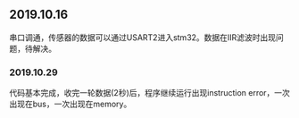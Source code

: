 ## 2019.10.16

串口调通，传感器的数据可以通过USART2进入stm32。数据在IIR滤波时出现问题，待解决。

### 2019.10.29

代码基本完成，收完一轮数据(2秒)后，程序继续运行出现instruction error，一次出现在bus，一次出现在memory。